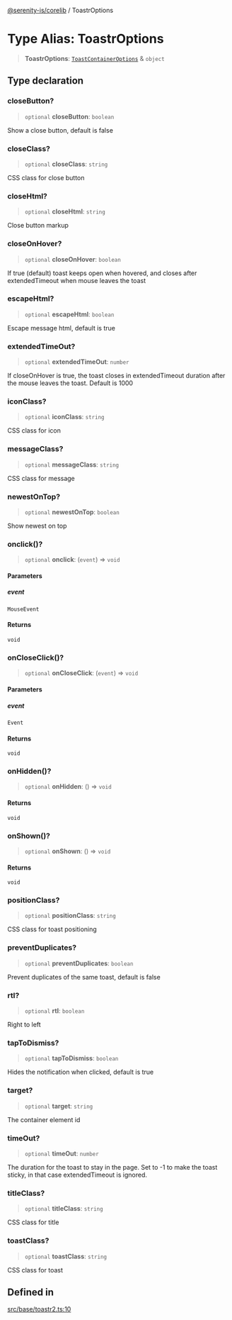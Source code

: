 [@serenity-is/corelib](../README.md) / ToastrOptions

# Type Alias: ToastrOptions

> **ToastrOptions**: [`ToastContainerOptions`](ToastContainerOptions.md) & `object`

## Type declaration

### closeButton?

> `optional` **closeButton**: `boolean`

Show a close button, default is false

### closeClass?

> `optional` **closeClass**: `string`

CSS class for close button

### closeHtml?

> `optional` **closeHtml**: `string`

Close button markup

### closeOnHover?

> `optional` **closeOnHover**: `boolean`

If true (default) toast keeps open when hovered, and closes after extendedTimeout when mouse leaves the toast

### escapeHtml?

> `optional` **escapeHtml**: `boolean`

Escape message html, default is true

### extendedTimeOut?

> `optional` **extendedTimeOut**: `number`

If closeOnHover is true, the toast closes in extendedTimeout duration after the mouse leaves the toast. Default is 1000

### iconClass?

> `optional` **iconClass**: `string`

CSS class for icon

### messageClass?

> `optional` **messageClass**: `string`

CSS class for message

### newestOnTop?

> `optional` **newestOnTop**: `boolean`

Show newest on top

### onclick()?

> `optional` **onclick**: (`event`) => `void`

#### Parameters

##### event

`MouseEvent`

#### Returns

`void`

### onCloseClick()?

> `optional` **onCloseClick**: (`event`) => `void`

#### Parameters

##### event

`Event`

#### Returns

`void`

### onHidden()?

> `optional` **onHidden**: () => `void`

#### Returns

`void`

### onShown()?

> `optional` **onShown**: () => `void`

#### Returns

`void`

### positionClass?

> `optional` **positionClass**: `string`

CSS class for toast positioning

### preventDuplicates?

> `optional` **preventDuplicates**: `boolean`

Prevent duplicates of the same toast, default is false

### rtl?

> `optional` **rtl**: `boolean`

Right to left

### tapToDismiss?

> `optional` **tapToDismiss**: `boolean`

Hides the notification when clicked, default is true

### target?

> `optional` **target**: `string`

The container element id

### timeOut?

> `optional` **timeOut**: `number`

The duration for the toast to stay in the page. Set to -1 to make the toast sticky, in that case extendedTimeout is ignored.

### titleClass?

> `optional` **titleClass**: `string`

CSS class for title

### toastClass?

> `optional` **toastClass**: `string`

CSS class for toast

## Defined in

[src/base/toastr2.ts:10](https://github.com/serenity-is/serenity/blob/master/packages/corelib/src/base/toastr2.ts#L10)
